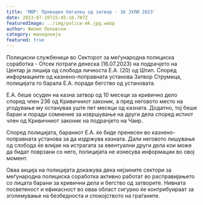 ```yaml
---
title: 'МВР: Приведен бегалец од затвор - 16 ЈУЛИ 2023'
date: 2023-07-16T15:45:16.707Z
featuredImage: ../img/police-mk.jpg.webp
author: Филип Поповски
category: македонија
featured: true
---
```

Полициски службеници во Секторот за меѓународна полициска соработка - Отсек потраги денеска (16.07.2023) на подрачјето на Центар ја лишија од слобода личноста Е.А. (20) од Штип. Според информациите од казнено-поправната установа Затвор Струмица, полицијата го барала Е.А. поради бегство од установата.

Е.А. беше осуден на казна затвор од 10 месеци за кривично дело според член 236 од Кривичниот законик, а пред неговото место на угодување му остануваа уште пет месеци од казната. Додатно, тој беше баран и поради сомнение за извршување на други дела според истиот член од Кривичниот законик на подрачјето на Чаир.

Според полицијата, бараниот Е.А. ќе биде пренесен во казнено-поправната установа за да издржува казната. Дали неговото лишување од слобода ќе влијае на истрагата за евентуални други дела кои може да бидат поврзани со него, полицијата не изнесува информации во овој момент.

Оваа акција на полицијата докажува дека нејзините сектори за меѓународна полициска соработка активно работат во расправијањето со лицата барани за кривични дела и бегство од затворите. Нивната посветеност и ефикасност во оваа област сигурно ќе контрибуираат за зголемување на безбедноста и спокојството на граѓаните.
